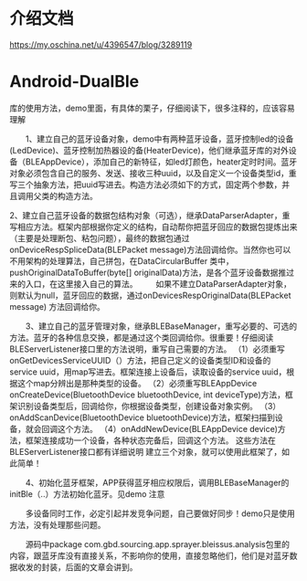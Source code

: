 # 介绍文档
https://my.oschina.net/u/4396547/blog/3289119


# Android-DualBle
库的使用方法，demo里面，有具体的栗子，仔细阅读下，很多注释的，应该容易理解

　　1、建立自己的蓝牙设备对象，demo中有两种蓝牙设备，蓝牙控制led的设备(LedDevice)、蓝牙控制加热器设的备(HeaterDevice)，他们继承蓝牙库的对外设备（BLEAppDevice），添加自己的新特征，如led灯颜色，heater定时时间。蓝牙对象必须包含自己的服务、发送、接收三种uuid，以及自定义一个设备类型id，重写三个抽象方法，把uuid写进去。构造方法必须如下的方式，固定两个参数，并且调用父类的构造方法。

2、建立自己蓝牙设备的数据包结构对象（可选），继承DataParserAdapter，重写相应方法。框架内部根据你定义的结构，自动帮你把蓝牙回应的数据包提炼出来（主要是处理断包、粘包问题），最终的数据包通过onDeviceRespSpliceData(BLEPacket message)方法回调给你。当然你也可以不用架构的处理算法，自己拼包，在DataCircularBuffer 类中，pushOriginalDataToBuffer(byte[] originalData)方法，是各个蓝牙设备数据推过来的入口，在这里接入自己的算法。
　　如果不建立DataParserAdapter对象，则默认为null，蓝牙回应的数据，通过onDevicesRespOriginalData(BLEPacket message) 方法回调给你。

　　3、建立自己的蓝牙管理对象，继承BLEBaseManager，重写必要的、可选的方法。蓝牙的各种信息交换，都是通过这个类回调给你。很重要！仔细阅读BLEServerListener接口里的方法说明，重写自己需要的方法。  （1）必须重写 onGetDevicesServiceUUID（）方法，把自己定义的设备类型ID和设备的service uuid，用map写进去。框架连接上设备后，读取设备的service uuid，根据这个map分辨出是那种类型的设备。
      （2）必须重写BLEAppDevice onCreateDevice(BluetoothDevice bluetoothDevice, int deviceType)方法，框架识别设备类型后，回调给你，你根据设备类型，创建设备对象实例。
      （3）onAddScanDevice(BluetoothDevice bluetoothDevice)方法，框架扫描到设备，就会回调这个方法。
      （4）onAddNewDevice(BLEAppDevice device)方法，框架连接成功一个设备，各种状态完备后，回调这个方法。
这些方法在BLEServerListener接口都有详细说明
建立三个对象，就可以使用此框架了，如此简单！

　　4、初始化蓝牙框架，APP获得蓝牙相应权限后，调用BLEBaseManager的 initBle（..）方法初始化蓝牙。见demo
 注意

　　多设备同时工作，必定引起并发竞争问题，自己要做好同步！demo只是使用方法，没有处理那些问题。

　　源码中package com.gbd.sourcing.app.sprayer.bleissus.analysis包里的内容，跟蓝牙库没有直接关系，不影响你的使用，直接忽略他们，他们是对蓝牙数据收发的封装，后面的文章会讲到。

